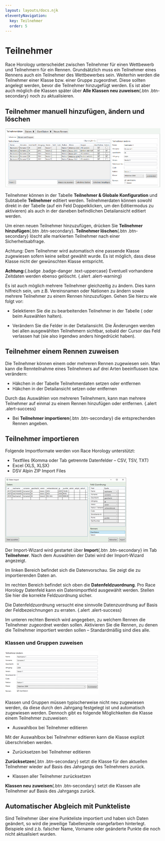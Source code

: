 ```yaml
---
layout: layouts/docs.njk
eleventyNavigation:
  key: Teilnehmer
  order: 5
---
```


# Teilnehmer

Race Horology unterscheidet zwischen Teilnehmer für einen Wettbewerb und Teilnehmern für ein Rennen. Grundsätzlich muss ein Teilnehmer eines Rennens auch ein Teilnehmer des Wettbewerbes sein. Weiterhin werden die Teilnehmer einer Klasse bzw. einer Gruppe zugeordnet. Diese sollten angelegt werden, bevor die Teilnehmer hinzugefügt werden. Es ist aber auch möglich die Klassen später über **Alle Klassen neu zuweisen**{.btn .btn-secondary} noch zu aktualisieren.

##	Teilnehmer manuell hinzufügen, ändern und löschen

![Kategorien](../../assets/images/de/teilnehmerdaten.png)

Teilnehmer können in der Tabelle **Teilnehmer & Globale Konfiguration** und Subtabelle **Teilnehmer** editiert werden. Teilnehmerdaten können sowohl direkt in der Tabelle (auf ein Feld Doppelklicken, um den Editiermodus zu aktivieren) als auch in der daneben befindlichen Detailansicht editiert werden.

Um einen neuen Teilnehmer hinzuzufügen, drücken Sie **Teilnehmer hinzufügen**{.btn .btn-secondary}. **Teilnehmer löschen**{.btn .btn-secondary} löscht alle markierten Teilnehmer nach einer Sicherheitsabfrage. 

Achtung: Dem Teilnehmer wird automatisch eine passende Klasse zugewiesen sofern keine selbst gewählt wurde. Es ist möglich, dass diese Klasse nicht der gewünschten Klasse entspricht. 

**Achtung:**{.badge .badge-danger .text-uppercase} Eventuell vorhandene Zeitdaten werden ebenso gelöscht. {.alert .alert-warning}

Es ist auch möglich mehrere Teilnehmer gleichzeitig zu ändern. Dies kann hilfreich sein, um z.B. Vereinsnamen oder Nationen zu ändern sowie mehrere Teilnehmer zu einem Rennen hinzuzufügen. Gehen Sie hierzu wie folgt vor:

-	Selektieren Sie die zu bearbeitenden Teilnehmer in der Tabelle (<Shift> oder <Strg> beim Auswählen halten).

-	Verändern Sie die Felder in der Detailansicht. Die Änderungen werden bei allen ausgewählten Teilnehmern sichtbar, sobald der Cursor das Feld verlassen hat (sie also irgendwo anders hingedrückt haben).

##	Teilnehmer einem Rennen zuweisen

Die Teilnehmer können einem oder mehreren Rennen zugewiesen sein. Man kann die Rennteilnahme eines Teilnehmers auf drei Arten beeinflussen bzw. verändern:

+ 	Häkchen in der Tabelle Teilnehmerdaten setzen oder entfernen
+ 	Häkchen in der Detailansicht setzen oder entfernen

Durch das Auswählen von mehreren Teilnehmern, kann man mehrere Teilnehmer auf einmal zu einem Rennen hinzufügen oder entfernen. {.alert .alert-success}

+	Bei **Teilnehmer importieren**{.btn .btn-secondary} die entsprechenden Rennen angeben.

##	Teilnehmer importieren

Folgende Importformate werden von Race Horology unterstützt:

-	Textfiles (Komma oder Tab getrennte Datenfelder – CSV, TSV, TXT)
-	Excel (XLS, XLSX)
- DSV Alpin ZIP Import Files

![Daten-Import](../../assets/images/de/datenimport.png)

Der Import-Wizard wird gestartet über **Import**{.btn .btn-secondary} im Tab **Teilnehmer**. Nach dem Auswählen der Datei wird der Import-Wizard angezeigt. 

Im linken Bereich befindet sich die Datenvorschau. Sie zeigt die zu importierenden Daten an. 

Im rechten Bereich befindet sich oben die **Datenfeldzuordnung**. Pro Race Horology Datenfeld kann ein Datenimportfeld ausgewählt werden. Stellen Sie hier die korrekte Feldzuordnung sicher.

Die Datenfeldzuordnung versucht eine sinnvolle Datenzuordnung auf Basis der Feldbezeichnungen zu erraten. {.alert .alert-success}

Im unteren rechten Bereich wird angegeben, zu welchem Rennen die Teilnehmer zugeordnet werden sollen. Aktivieren Sie die Rennen, zu denen die Teilnehmer importiert werden sollen – Standardmäßig sind dies alle.

###	Klassen und Gruppen zuweisen

![Kategorien](../../assets/images/de/teilnehmer_aendern.png)

Klassen und Gruppen müssen typischerweise nicht neu zugewiesen werden, da diese durch den Jahrgang festgelegt ist und automatisch zugewiesen werden. Dennoch gibt es folgende Möglichkeiten die Klasse einem Teilnehmer zuzuweisen:

-	Auswahlbox bei Teilnehmer editieren

Mit der <span class="fas fa-square"></span> Auswahlbox bei Teilnehmer editieren kann die Klasse explizit überschrieben werden.

-	Zurücksetzen bei Teilnehmer editieren

**Zurücksetzen**{.btn .btn-secondary} setzt die Klasse für den aktuellen Teilnehmer wieder auf Basis des Jahrgangs des Teilnehmers zurück. 

-	Klassen aller Teilnehmer zurücksetzen

**Klassen neu zuweisen**{.btn .btn-secondary} setzt die Klassen alle Teilnehmer auf Basis des Jahrgangs zurück.

## Automatischer Abgleich mit Punkteliste

Sind Teilnehmer über eine Punkteliste importiert und haben sich Daten geändert, so wird die jeweilige Tabellenzeile orangefarben hinterlegt. Beispiele sind z.b. falscher Name, Vorname oder geänderte Punkte die noch nicht aktualisiert wurden.
